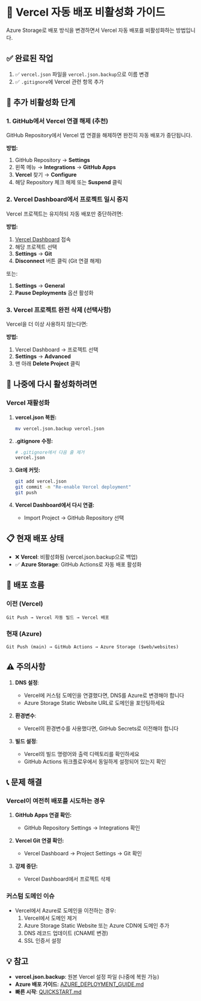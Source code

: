 # 🚫 Vercel 자동 배포 비활성화 가이드

Azure Storage로 배포 방식을 변경하면서 Vercel 자동 배포를 비활성화하는 방법입니다.

## ✅ 완료된 작업

1. ✅ `vercel.json` 파일을 `vercel.json.backup`으로 이름 변경
2. ✅ `.gitignore`에 Vercel 관련 항목 추가

## 🔧 추가 비활성화 단계

### 1. GitHub에서 Vercel 연결 해제 (추천)

GitHub Repository에서 Vercel 앱 연결을 해제하면 완전히 자동 배포가 중단됩니다.

**방법:**
1. GitHub Repository → **Settings**
2. 왼쪽 메뉴 → **Integrations** → **GitHub Apps**
3. **Vercel** 찾기 → **Configure**
4. 해당 Repository 체크 해제 또는 **Suspend** 클릭

### 2. Vercel Dashboard에서 프로젝트 일시 중지

Vercel 프로젝트는 유지하되 자동 배포만 중단하려면:

**방법:**
1. [Vercel Dashboard](https://vercel.com/dashboard) 접속
2. 해당 프로젝트 선택
3. **Settings** → **Git**
4. **Disconnect** 버튼 클릭 (Git 연결 해제)

또는:
1. **Settings** → **General**
2. **Pause Deployments** 옵션 활성화

### 3. Vercel 프로젝트 완전 삭제 (선택사항)

Vercel을 더 이상 사용하지 않는다면:

**방법:**
1. Vercel Dashboard → 프로젝트 선택
2. **Settings** → **Advanced**
3. 맨 아래 **Delete Project** 클릭

## 🔄 나중에 다시 활성화하려면

### Vercel 재활성화

1. **vercel.json 복원:**
   ```bash
   mv vercel.json.backup vercel.json
   ```

2. **.gitignore 수정:**
   ```bash
   # .gitignore에서 다음 줄 제거
   vercel.json
   ```

3. **Git에 커밋:**
   ```bash
   git add vercel.json
   git commit -m "Re-enable Vercel deployment"
   git push
   ```

4. **Vercel Dashboard에서 다시 연결:**
   - Import Project → GitHub Repository 선택

## 📋 현재 배포 상태

- ❌ **Vercel**: 비활성화됨 (vercel.json.backup으로 백업)
- ✅ **Azure Storage**: GitHub Actions로 자동 배포 활성화

## 🎯 배포 흐름

### 이전 (Vercel)
```
Git Push → Vercel 자동 빌드 → Vercel 배포
```

### 현재 (Azure)
```
Git Push (main) → GitHub Actions → Azure Storage ($web/websites)
```

## ⚠️ 주의사항

1. **DNS 설정**: 
   - Vercel에 커스텀 도메인을 연결했다면, DNS를 Azure로 변경해야 합니다
   - Azure Storage Static Website URL로 도메인을 포인팅하세요

2. **환경변수**:
   - Vercel의 환경변수를 사용했다면, GitHub Secrets로 이전해야 합니다

3. **빌드 설정**:
   - Vercel의 빌드 명령어와 출력 디렉토리를 확인하세요
   - GitHub Actions 워크플로우에서 동일하게 설정되어 있는지 확인

## 📞 문제 해결

### Vercel이 여전히 배포를 시도하는 경우

1. **GitHub Apps 연결 확인:**
   - GitHub Repository Settings → Integrations 확인

2. **Vercel Git 연결 확인:**
   - Vercel Dashboard → Project Settings → Git 확인

3. **강제 중단:**
   - Vercel Dashboard에서 프로젝트 삭제

### 커스텀 도메인 이슈

- Vercel에서 Azure로 도메인을 이전하는 경우:
  1. Vercel에서 도메인 제거
  2. Azure Storage Static Website 또는 Azure CDN에 도메인 추가
  3. DNS 레코드 업데이트 (CNAME 변경)
  4. SSL 인증서 설정

## 💡 참고

- **vercel.json.backup**: 원본 Vercel 설정 파일 (나중에 복원 가능)
- **Azure 배포 가이드**: [AZURE_DEPLOYMENT_GUIDE.md](./AZURE_DEPLOYMENT_GUIDE.md)
- **빠른 시작**: [QUICKSTART.md](./QUICKSTART.md)

